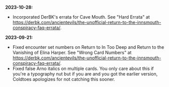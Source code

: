 **2023-10-28:**
  - Incorporated DerBK's errata for Cave Mouth. See "Hard Errata" at https://derbk.com/ancientevils/the-unofficial-return-to-the-innsmouth-conspiracy-faq-errata/.
  
**2023-09-21:**
  - Fixed encounter set numbers on Return to In Too Deep and Return to the Vanishing of Elina Harper. See "Wrong Card Numbers" at https://derbk.com/ancientevils/the-unofficial-return-to-the-innsmouth-conspiracy-faq-errata/. 
  - Fixed false Arno italics on multiple cards. You only care about this if you're a typography nut but if you are and you got the earlier version, Coldtoes apologizes for not catching this sooner. 
